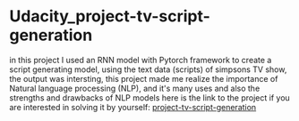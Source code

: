 # Udacity_project-tv-script-generation
in this project I used an RNN model with Pytorch framework to create a script generating model,
using the text data (scripts) of simpsons TV show,
the output was intersting, this project made me realize the importance of Natural language processing (NLP), and it's many uses and also the strengths and drawbacks of NLP models
here is the link to the project if you are interested in solving it by yourself:
[project-tv-script-generation](https://github.com/udacity/deep-learning-v2-pytorch/tree/master/project-tv-script-generation)
